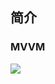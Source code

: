 ##  简介

### MVVM

![](https://camo.githubusercontent.com/60c82ef905896dcefe61631185e542473817f86e/687474703a2f2f632e686970686f746f732e62616964752e636f6d2f6261696b652f63302533446261696b6538302532433525324335253243383025324332362f7369676e3d36366139306364333164393530613762363133383436393636626238303962632f653631313930656637366336613765666534626166666333666466616166353166326465363662322e6a7067)
